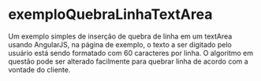 # exemploQuebraLinhaTextArea
Um exemplo simples de inserção de quebra de linha em um textArea usando AngularJS, na página de exemplo, o texto a ser digitado pelo usuário está sendo
formatado com 60 caracteres por linha.
O algoritmo em questão pode ser alterado facilmente para quebrar linha de acordo com a vontade do cliente.
